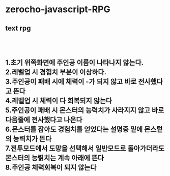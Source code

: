 # zerocho-javascript-RPG

<h2>text rpg<h2></br>
</br>
1.초기 위쪽화면에 주인공 이름이 나타나지 않는다.</br>
2.레벨업 시 경험치 부분이 이상하다.</br>
3.주인공이 패배 시에 체력이 -가 되지 않고 바로 전사했다고 뜬다</br>
4.레벨업 시 체력이 다 회복되지 않는다</br>
5.주인공이 패배 시 몬스터의 능력치가 사라지지 않고 바로 다음줄에 전사했다고 나온다</br>
6.몬스터를 잡아도 경험치를 얻었다는 설명중 밑에 몬스텉의 능력치가 뜬다</br>
7.전투모드에서 도망을 선택해서 일반모드로 돌아가더라도 몬스터의 능렭치는 계속 아래에 뜬다</br>
8.주인공 체력회복이 되지 않는다</br>
